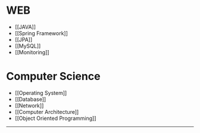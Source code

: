 # WEB
- [[JAVA]]
- [[Spring Framework]]
- [[JPA]]
- [[MySQL]]
- [[Monitoring]]


# Computer Science
- [[Operating System]]
- [[Database]]
- [[Network]]
- [[Computer Architecture]]
- [[Object Oriented Programming]]



---
